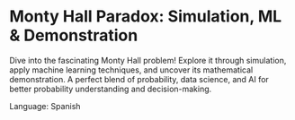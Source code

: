 # Monty Hall Paradox: Simulation, ML & Demonstration

Dive into the fascinating Monty Hall problem! Explore it through simulation, apply machine learning techniques, and uncover its mathematical demonstration. A perfect blend of probability, data science, and AI for better probability understanding and decision-making.

Language: Spanish
